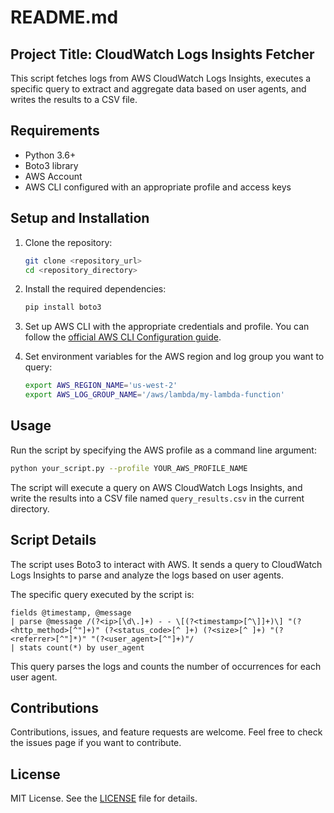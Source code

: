 # README.md

## Project Title: CloudWatch Logs Insights Fetcher

This script fetches logs from AWS CloudWatch Logs Insights, executes a specific query to extract and aggregate data based on user agents, and writes the results to a CSV file.

## Requirements

- Python 3.6+
- Boto3 library
- AWS Account
- AWS CLI configured with an appropriate profile and access keys

## Setup and Installation

1. Clone the repository:

    ```sh
    git clone <repository_url>
    cd <repository_directory>
    ```

2. Install the required dependencies:

    ```sh
    pip install boto3
    ```

3. Set up AWS CLI with the appropriate credentials and profile. You can follow the [official AWS CLI Configuration guide](https://docs.aws.amazon.com/cli/latest/userguide/cli-configure-quickstart.html).

4. Set environment variables for the AWS region and log group you want to query:

    ```sh
    export AWS_REGION_NAME='us-west-2'
    export AWS_LOG_GROUP_NAME='/aws/lambda/my-lambda-function'
    ```

## Usage

Run the script by specifying the AWS profile as a command line argument:

```sh
python your_script.py --profile YOUR_AWS_PROFILE_NAME
```

The script will execute a query on AWS CloudWatch Logs Insights, and write the results into a CSV file named `query_results.csv` in the current directory.

## Script Details

The script uses Boto3 to interact with AWS. It sends a query to CloudWatch Logs Insights to parse and analyze the logs based on user agents.

The specific query executed by the script is:

```plaintext
fields @timestamp, @message
| parse @message /(?<ip>[\d\.]+) - - \[(?<timestamp>[^\]]+)\] "(?<http_method>[^"]+)" (?<status_code>[^ ]+) (?<size>[^ ]+) "(?<referrer>[^"]*)" "(?<user_agent>[^"]+)"/
| stats count(*) by user_agent
```

This query parses the logs and counts the number of occurrences for each user agent.

## Contributions

Contributions, issues, and feature requests are welcome. Feel free to check the issues page if you want to contribute.

## License

MIT License. See the [LICENSE](LICENSE) file for details.
